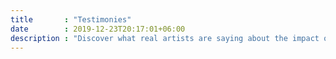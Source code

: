 ```yaml
---
title       : "Testimonies"
date        : 2019-12-23T20:17:01+06:00
description : "Discover what real artists are saying about the impact of generative AI on their work. Explore their **thoughts on authenticity, creativity, and the ethical implications** of using this cutting-edge technology in art. Gain a unique perspective on the intersection of art and AI through their testimonials and get inspired by their innovative approach to creating."
---
```


